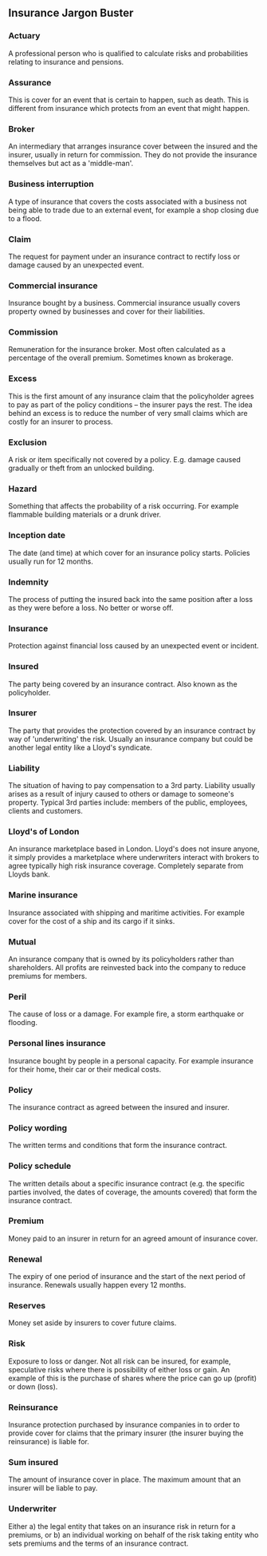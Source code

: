 ## Insurance Jargon Buster

### Actuary
A professional person who is qualified to calculate risks and probabilities relating to insurance and pensions.


### Assurance
This is cover for an event that is certain to happen, such as death. This is different from insurance which protects from an event that might happen.


### Broker
An intermediary that arranges insurance cover between the insured and the insurer, usually in return for commission. They do not provide the insurance themselves but act as a 'middle-man'.


### Business interruption
A type of insurance that covers the costs associated with a business not being able to trade due to an external event, for example a shop closing due to a flood.


### Claim
The request for payment under an insurance contract to rectify loss or damage caused by an unexpected event.


### Commercial insurance
Insurance bought by a business. Commercial insurance usually covers property owned by businesses and cover for their liabilities.


### Commission
Remuneration for the insurance broker. Most often calculated as a percentage of the overall premium. Sometimes known as brokerage.


### Excess
This is the first amount of any insurance claim that the policyholder agrees to pay as part of the policy conditions – the insurer pays the rest. The idea behind an excess is to reduce the number of very small claims which are costly for an insurer to process.


### Exclusion
A risk or item specifically not covered by a policy. E.g. damage caused gradually or theft from an unlocked building.


### Hazard
Something that affects the probability of a risk occurring. For example flammable building materials or a drunk driver.


### Inception date
The date (and time) at which cover for an insurance policy starts. Policies usually run for 12 months.


### Indemnity
The process of putting the insured back into the same position after a loss as they were before a loss. No better or worse off.


### Insurance
Protection against financial loss caused by an unexpected event or incident.


### Insured
The party being covered by an insurance contract. Also known as the policyholder.


### Insurer
The party that provides the protection covered by an insurance contract by way of 'underwriting' the risk. Usually an insurance company but could be another legal entity like a Lloyd's syndicate.


### Liability
The situation of having to pay compensation to a 3rd party. Liability usually arises as a result of injury caused to others or damage to someone's property. Typical 3rd parties include: members of the public, employees, clients and customers.


### Lloyd's of London
An insurance marketplace based in London. Lloyd's does not insure anyone, it simply provides a marketplace where underwriters interact with brokers to agree typically high risk insurance coverage. Completely separate from Lloyds bank.


### Marine insurance
Insurance associated with shipping and maritime activities. For example cover for the cost of a ship and its cargo if it sinks.


### Mutual
An insurance company that is owned by its policyholders rather than shareholders. All profits are reinvested back into the company to reduce premiums for members.


### Peril
The cause of loss or a damage. For example fire, a storm earthquake or flooding.


### Personal lines insurance
Insurance bought by people in a personal capacity. For example insurance for their home, their car or their medical costs.


### Policy
The insurance contract as agreed between the insured and insurer.


### Policy wording
The written terms and conditions that form the insurance contract.


### Policy schedule
The written details about a specific insurance contract (e.g. the specific parties involved, the dates of coverage, the amounts covered) that form the insurance contract.


### Premium
Money paid to an insurer in return for an agreed amount of insurance cover.


### Renewal
The expiry of one period of insurance and the start of the next period of insurance. Renewals usually happen every 12 months.


### Reserves
Money set aside by insurers to cover future claims.


### Risk
Exposure to loss or danger. Not all risk can be insured, for example, speculative risks where there is possibility of either loss or gain. An example of this is the purchase of shares where the price can go up (profit) or down (loss).


### Reinsurance
Insurance protection purchased by insurance companies in to order to provide cover for claims that the primary insurer (the insurer buying the reinsurance) is liable for.


### Sum insured
The amount of insurance cover in place. The maximum amount that an insurer will be liable to pay.


### Underwriter
Either a) the legal entity that takes on an insurance risk in return for a premiums, or b) an individual working on behalf of the risk taking entity who sets premiums and the terms of an insurance contract.
